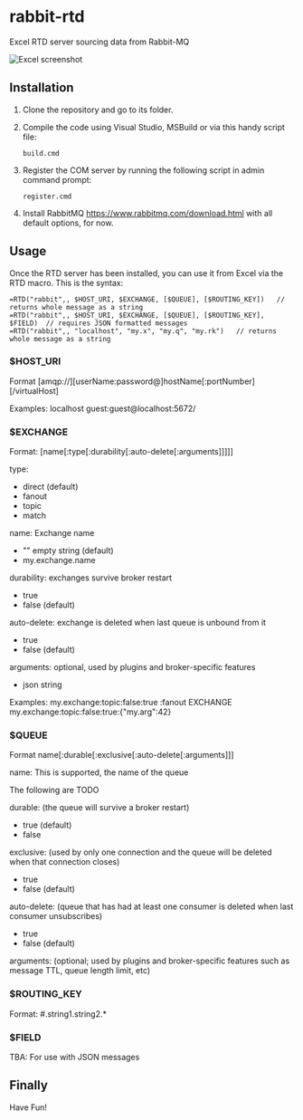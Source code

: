 # rabbit-rtd
Excel RTD server sourcing data from Rabbit-MQ

![Excel screenshot](doc/ice_video.gif)

## Installation
1. Clone the repository and go to its folder.
2. Compile the code using Visual Studio, MSBuild or via this handy script file:

   `build.cmd`


3. Register the COM server by running the following script in admin command prompt:
   
   `register.cmd`

4. Install RabbitMQ https://www.rabbitmq.com/download.html with all default options, for now.

## Usage

Once the RTD server has been installed, you can use it from Excel via the RTD macro.
This is the syntax:
```
=RTD("rabbit",, $HOST_URI, $EXCHANGE, [$QUEUE], [$ROUTING_KEY])   // returns whole message as a string
=RTD("rabbit",, $HOST_URI, $EXCHANGE, [$QUEUE], [$ROUTING_KEY], $FIELD)  // requires JSON formatted messages
=RTD("rabbit",, "localhost", "my.x", "my.q", "my.rk")   // returns whole message as a string
```
### $HOST_URI
Format
   [amqp://][userName:password@]hostName[:portNumber][/virtualHost]

Examples:
   localhost
   guest:guest@localhost:5672/
   
### $EXCHANGE
Format:
  [name[:type[:durability[:auto-delete[:arguments]]]]]
   
type:
* direct     (default)
* fanout
* topic
* match
   
name: Exchange name
* "" empty string    (default)
* my.exchange.name
   
durability:  exchanges survive broker restart
* true      
* false     (default)
   
auto-delete:  exchange is deleted when last queue is unbound from it
* true      
* false     (default)
   
arguments:  optional, used by plugins and broker-specific features
* json string
   
Examples:
   my.exchange:topic:false:true
   :fanout
   EXCHANGE       
   my.exchange:topic:false:true:{"my.arg":42}

### $QUEUE 

Format
   name[:durable[:exclusive[:auto-delete[:arguments]]]
   
name: This is supported, the name of the queue
   
The following are TODO

durable: (the queue will survive a broker restart)
* true (default)
* false

exclusive: (used by only one connection and the queue will be deleted when that connection closes)
* true
* false (default)
   
auto-delete: (queue that has had at least one consumer is deleted when last consumer unsubscribes)
* true
* false (default)
   
arguments: (optional; used by plugins and broker-specific features such as message TTL, queue length limit, etc)


### $ROUTING_KEY

Format:
   #.string1.string2.*

### $FIELD
TBA: For use with JSON messages

## Finally

Have Fun!


